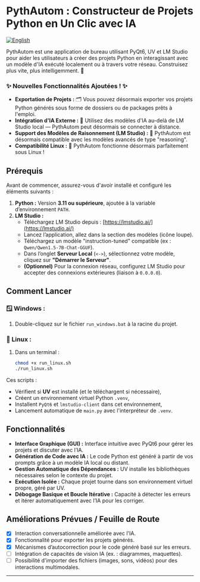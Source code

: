 # PythAutom : Constructeur de Projets Python en Un Clic avec IA

[![English](https://img.shields.io/badge/Language-English-blue.svg)](README.md)

PythAutom est une application de bureau utilisant PyQt6, UV et LM Studio pour aider les utilisateurs à créer des projets Python en interagissant avec un modèle d'IA exécuté localement ou à travers votre réseau. Construisez plus vite, plus intelligemment. 🚀

### ✨ Nouvelles Fonctionnalités Ajoutées ! ✨

*   **Exportation de Projets :** 🗂️ Vous pouvez désormais exporter vos projets Python générés sous forme de dossiers ou de packages prêts à l'emploi.
*   **Intégration d'IA Externe :** 🤖 Utilisez des modèles d'IA au-delà de LM Studio local — PythAutom peut désormais se connecter à distance.
*   **Support des Modèles de Raisonnement (LM Studio) :** 🧠 PythAutom est désormais compatible avec les modèles avancés de type "reasoning".
*   **Compatibilité Linux :** 🐧 PythAutom fonctionne désormais parfaitement sous Linux !

## Prérequis

Avant de commencer, assurez-vous d'avoir installé et configuré les éléments suivants :

1.  **Python :** Version **3.11 ou supérieure**, ajoutée à la variable d’environnement `PATH`.
2.  **LM Studio :**
    *   Téléchargez LM Studio depuis : [https://lmstudio.ai/](https://lmstudio.ai/)
    *   Lancez l’application, allez dans la section des modèles (icône loupe).
    *   Téléchargez un modèle "instruction-tuned" compatible (ex : `Qwen/Qwen1.5-7B-Chat-GGUF`).
    *   Dans l’onglet **Serveur Local** (`<->`), sélectionnez votre modèle, cliquez sur **"Démarrer le Serveur"**.
    *   **(Optionnel)** Pour la connexion réseau, configurez LM Studio pour accepter des connexions extérieures (liaison à `0.0.0.0`).

## Comment Lancer

### 🪟 Windows :

1. Double-cliquez sur le fichier `run_windows.bat` à la racine du projet.

### 🐧 Linux :

1. Dans un terminal :
    ```bash
    chmod +x run_linux.sh
    ./run_linux.sh
    ```

Ces scripts :

* Vérifient si **UV** est installé (et le téléchargent si nécessaire),
* Créent un environnement virtuel Python `.venv`,
* Installent `PyQt6` et `lmstudio-client` dans cet environnement,
* Lancement automatique de `main.py` avec l'interpréteur de `.venv`.

## Fonctionnalités

*   **Interface Graphique (GUI) :** Interface intuitive avec PyQt6 pour gérer les projets et discuter avec l’IA.
*   **Génération de Code avec IA :** Le code Python est généré à partir de vos prompts grâce à un modèle IA local ou distant.
*   **Gestion Automatique des Dépendances :** UV installe les bibliothèques nécessaires selon le contexte du projet.
*   **Exécution Isolée :** Chaque projet tourne dans son environnement virtuel propre, géré par UV.
*   **Débogage Basique et Boucle Itérative :** Capacité à détecter les erreurs et itérer automatiquement avec l’IA pour les corriger.

## Améliorations Prévues / Feuille de Route

*   [x] Interaction conversationnelle améliorée avec l'IA.
*   [x] Fonctionnalité pour exporter les projets générés.
*   [x] Mécanismes d’autocorrection pour le code généré basé sur les erreurs.
*   [ ] Intégration de capacités de vision IA (ex. : diagrammes, maquettes).
*   [ ] Possibilité d'importer des fichiers (images, sons, vidéos) pour des interactions multimodales.

---

